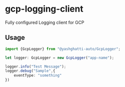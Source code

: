 # gcp-logging-client
Fully configured Logging client for GCP

## Usage

```typescript
import {GcpLogger} from "@yashghatti-auto/GcpLogger";

let logger: GcpLogger = new GcpLogger("app-name");

logger.info("Test Message");
logger.debug("Sample",{ 
    eventType: "something"
})
```